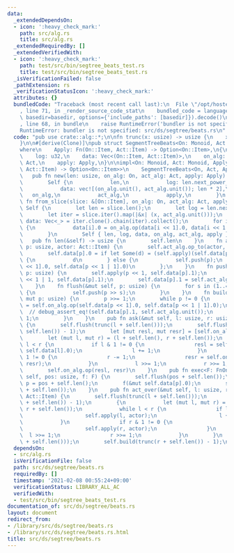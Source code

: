 ```yaml
---
data:
  _extendedDependsOn:
  - icon: ':heavy_check_mark:'
    path: src/alg.rs
    title: src/alg.rs
  _extendedRequiredBy: []
  _extendedVerifiedWith:
  - icon: ':heavy_check_mark:'
    path: test/src/bin/segtree_beats_test.rs
    title: test/src/bin/segtree_beats_test.rs
  _isVerificationFailed: false
  _pathExtension: rs
  _verificationStatusIcon: ':heavy_check_mark:'
  attributes: {}
  bundledCode: "Traceback (most recent call last):\n  File \"/opt/hostedtoolcache/Python/3.9.1/x64/lib/python3.9/site-packages/onlinejudge_verify/documentation/build.py\"\
    , line 71, in _render_source_code_stat\n    bundled_code = language.bundle(stat.path,\
    \ basedir=basedir, options={'include_paths': [basedir]}).decode()\n  File \"/opt/hostedtoolcache/Python/3.9.1/x64/lib/python3.9/site-packages/onlinejudge_verify/languages/user_defined.py\"\
    , line 68, in bundle\n    raise RuntimeError('bundler is not specified: {}'.format(path.as_posix()))\n\
    RuntimeError: bundler is not specified: src/ds/segtree/beats.rs\n"
  code: "pub use crate::alg::*;\n\nfn trunc(x: usize) -> usize {\n    x >> x.trailing_zeros()\n\
    }\n\n#[derive(Clone)]\npub struct SegmentTreeBeats<On: Monoid, Act: Monoid, Apply>\n\
    where\n    Apply: Fn(On::Item, Act::Item) -> Option<On::Item>,\n{\n    len: usize,\n\
    \    log: u32,\n    data: Vec<(On::Item, Act::Item)>,\n    on_alg: On,\n    act_alg:\
    \ Act,\n    apply: Apply,\n}\n\nimpl<On: Monoid, Act: Monoid, Apply: Fn(On::Item,\
    \ Act::Item) -> Option<On::Item>>\n    SegmentTreeBeats<On, Act, Apply>\n{\n \
    \   pub fn new(len: usize, on_alg: On, act_alg: Act, apply: Apply) -> Self {\n\
    \        Self {\n            len,\n            log: len.next_power_of_two().trailing_zeros(),\n\
    \            data: vec![(on_alg.unit(), act_alg.unit()); len * 2],\n         \
    \   on_alg,\n            act_alg,\n            apply,\n        }\n    }\n    pub\
    \ fn from_slice(slice: &[On::Item], on_alg: On, act_alg: Act, apply: Apply) ->\
    \ Self {\n        let len = slice.len();\n        let log = len.next_power_of_two().trailing_zeros();\n\
    \        let iter = slice.iter().map(|&x| (x, act_alg.unit()));\n        let mut\
    \ data: Vec<_> = iter.clone().chain(iter).collect();\n        for i in (1..len).rev()\
    \ {\n            data[i].0 = on_alg.op(data[i << 1].0, data[i << 1 | 1].0);\n\
    \        }\n        Self { len, log, data, on_alg, act_alg, apply }\n    }\n \
    \   pub fn len(&self) -> usize {\n        self.len\n    }\n    fn apply(&mut self,\
    \ p: usize, actor: Act::Item) {\n        self.act_alg.op_to(actor, &mut self.data[p].1);\n\
    \        self.data[p].0 = if let Some(d) = (self.apply)(self.data[p].0, actor)\
    \ {\n            d\n        } else {\n            self.push(p);\n            self.on_alg.op(self.data[p\
    \ << 1].0, self.data[p << 1 | 1].0)\n        };\n    }\n    fn push(&mut self,\
    \ p: usize) {\n        self.apply(p << 1, self.data[p].1);\n        self.apply(p\
    \ << 1 | 1, self.data[p].1);\n        self.data[p].1 = self.act_alg.unit();\n\
    \    }\n    fn flush(&mut self, p: usize) {\n        for s in (1..=self.log).rev()\
    \ {\n            self.push(p >> s);\n        }\n    }\n    fn build(&mut self,\
    \ mut p: usize) {\n        p >>= 1;\n        while p != 0 {\n            self.data[p].0\
    \ = self.on_alg.op(self.data[p << 1].0, self.data[p << 1 | 1].0);\n          \
    \  // debug_assert_eq!(self.data[p].1, self.act_alg.unit());\n            p >>=\
    \ 1;\n        }\n    }\n    pub fn ask(&mut self, l: usize, r: usize) -> On::Item\
    \ {\n        self.flush(trunc(l + self.len()));\n        self.flush(trunc(r +\
    \ self.len()) - 1);\n        let [mut resl, mut resr] = [self.on_alg.unit(); 2];\n\
    \        let (mut l, mut r) = (l + self.len(), r + self.len());\n        while\
    \ l < r {\n            if l & 1 != 0 {\n                resl = self.on_alg.op(resl,\
    \ self.data[l].0);\n                l += 1;\n            }\n            if r &\
    \ 1 != 0 {\n                r -= 1;\n                resr = self.on_alg.op(self.data[r].0,\
    \ resr);\n            }\n            l >>= 1;\n            r >>= 1;\n        }\n\
    \        self.on_alg.op(resl, resr)\n    }\n    pub fn exec<F: FnOnce(&mut On::Item)>(&mut\
    \ self, pos: usize, f: F) {\n        self.flush(pos + self.len());\n        let\
    \ p = pos + self.len();\n        f(&mut self.data[p].0);\n        self.build(pos\
    \ + self.len());\n    }\n    pub fn act_over(&mut self, l: usize, r: usize, actor:\
    \ Act::Item) {\n        self.flush(trunc(l + self.len()));\n        self.flush(trunc(r\
    \ + self.len()) - 1);\n        {\n            let (mut l, mut r) = (l + self.len(),\
    \ r + self.len());\n            while l < r {\n                if l & 1 != 0 {\n\
    \                    self.apply(l, actor);\n                    l += 1;\n    \
    \            }\n                if r & 1 != 0 {\n                    r -= 1;\n\
    \                    self.apply(r, actor);\n                }\n              \
    \  l >>= 1;\n                r >>= 1;\n            }\n        }\n        self.build(trunc(l\
    \ + self.len()));\n        self.build(trunc(r + self.len()) - 1);\n    }\n}\n"
  dependsOn:
  - src/alg.rs
  isVerificationFile: false
  path: src/ds/segtree/beats.rs
  requiredBy: []
  timestamp: '2021-02-08 00:55:24+09:00'
  verificationStatus: LIBRARY_ALL_AC
  verifiedWith:
  - test/src/bin/segtree_beats_test.rs
documentation_of: src/ds/segtree/beats.rs
layout: document
redirect_from:
- /library/src/ds/segtree/beats.rs
- /library/src/ds/segtree/beats.rs.html
title: src/ds/segtree/beats.rs
---
```

